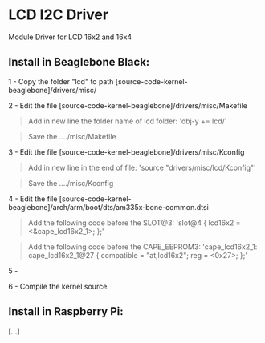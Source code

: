 LCD I2C Driver
===============

Module Driver for LCD 16x2 and 16x4



Install in Beaglebone Black:
-----------------
1 - Copy the folder "lcd" to path [source-code-kernel-beaglebone]/drivers/misc/

2 - Edit the file [source-code-kernel-beaglebone]/drivers/misc/Makefile

  > Add in new line the folder name of lcd folder: 'obj-y   += lcd/'
  
  > Save the ..../misc/Makefile
  
3 - Edit the file [source-code-kernel-beaglebone]/drivers/misc/Kconfig

  > Add in new line in the end of file: 'source "drivers/misc/lcd/Kconfig"'
  
  > Save the ..../misc/Kconfig

4 - Edit the file [source-code-kernel-beaglebone]/arch/arm/boot/dts/am335x-bone-common.dtsi

  > Add the following code before the SLOT@3:
  'slot@4 {
    lcd16x2 = <&cape_lcd16x2_1>;
  };'
  
  > Add the following code before the CAPE_EEPROM3:
  'cape_lcd16x2_1: cape_lcd16x2_1@27 {
    compatible = "at,lcd16x2";
    reg = <0x27>;
  };'
  
  >

5 - 

6 - Compile the kernel source.




Install in Raspberry Pi:
-------------
[...]

